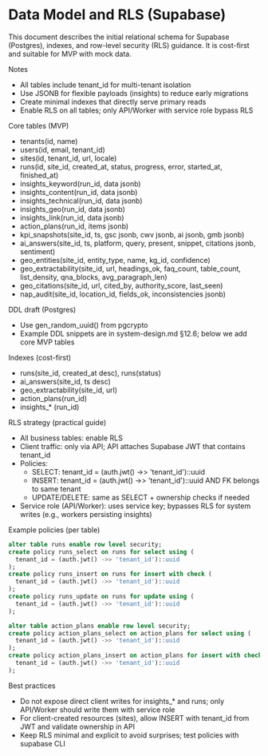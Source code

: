 # Data Model and RLS (Supabase)

This document describes the initial relational schema for Supabase (Postgres), indexes, and row-level security (RLS) guidance. It is cost-first and suitable for MVP with mock data.

Notes
- All tables include tenant_id for multi-tenant isolation
- Use JSONB for flexible payloads (insights) to reduce early migrations
- Create minimal indexes that directly serve primary reads
- Enable RLS on all tables; only API/Worker with service role bypass RLS

Core tables (MVP)
- tenants(id, name)
- users(id, email, tenant_id)
- sites(id, tenant_id, url, locale)
- runs(id, site_id, created_at, status, progress, error, started_at, finished_at)
- insights_keyword(run_id, data jsonb)
- insights_content(run_id, data jsonb)
- insights_technical(run_id, data jsonb)
- insights_geo(run_id, data jsonb)
- insights_link(run_id, data jsonb)
- action_plans(run_id, items jsonb)
- kpi_snapshots(site_id, ts, gsc jsonb, cwv jsonb, ai jsonb, gmb jsonb)
- ai_answers(site_id, ts, platform, query, present, snippet, citations jsonb, sentiment)
- geo_entities(site_id, entity_type, name, kg_id, confidence)
- geo_extractability(site_id, url, headings_ok, faq_count, table_count, list_density, qna_blocks, avg_paragraph_len)
- geo_citations(site_id, url, cited_by, authority_score, last_seen)
- nap_audit(site_id, location_id, fields_ok, inconsistencies jsonb)

DDL draft (Postgres)
- Use gen_random_uuid() from pgcrypto
- Example DDL snippets are in system-design.md §12.6; below we add core MVP tables

Indexes (cost-first)
- runs(site_id, created_at desc), runs(status)
- ai_answers(site_id, ts desc)
- geo_extractability(site_id, url)
- action_plans(run_id)
- insights_* (run_id)

RLS strategy (practical guide)
- All business tables: enable RLS
- Client traffic: only via API; API attaches Supabase JWT that contains tenant_id
- Policies:
  - SELECT: tenant_id = (auth.jwt() ->> 'tenant_id')::uuid
  - INSERT: tenant_id = (auth.jwt() ->> 'tenant_id')::uuid AND FK belongs to same tenant
  - UPDATE/DELETE: same as SELECT + ownership checks if needed
- Service role (API/Worker): uses service key; bypasses RLS for system writes (e.g., workers persisting insights)

Example policies (per table)
```sql
alter table runs enable row level security;
create policy runs_select on runs for select using (
  tenant_id = (auth.jwt() ->> 'tenant_id')::uuid
);
create policy runs_insert on runs for insert with check (
  tenant_id = (auth.jwt() ->> 'tenant_id')::uuid
);
create policy runs_update on runs for update using (
  tenant_id = (auth.jwt() ->> 'tenant_id')::uuid
);

alter table action_plans enable row level security;
create policy action_plans_select on action_plans for select using (
  tenant_id = (auth.jwt() ->> 'tenant_id')::uuid
);
create policy action_plans_insert on action_plans for insert with check (
  tenant_id = (auth.jwt() ->> 'tenant_id')::uuid
);
```

Best practices
- Do not expose direct client writes for insights_* and runs; only API/Worker should write them with service role
- For client-created resources (sites), allow INSERT with tenant_id from JWT and validate ownership in API
- Keep RLS minimal and explicit to avoid surprises; test policies with supabase CLI

